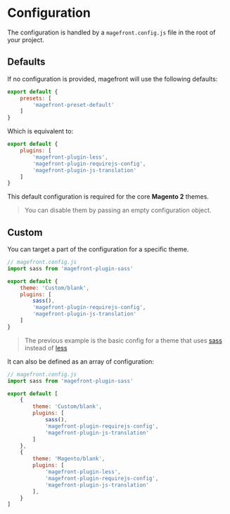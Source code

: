 # Configuration

The configuration is handled by a `magefront.config.js` file in the root of your project.

## Defaults

If no configuration is provided, magefront will use the following defaults:

```js
export default {
    presets: [
        'magefront-preset-default'
    ]
}
```

Which is equivalent to:

```js
export default {
    plugins: [
        'magefront-plugin-less',
        'magefront-plugin-requirejs-config',
        'magefront-plugin-js-translation'
    ]
}
```

This default configuration is required for the core **Magento 2** themes.

> You can disable them by passing an empty configuration object.


## Custom

You can target a part of the configuration for a specific theme.

```js
// magefront.config.js
import sass from 'magefront-plugin-sass'

export default {
    theme: 'Custom/blank',
    plugins: [
        sass(),
        'magefront-plugin-requirejs-config',
        'magefront-plugin-js-translation'
    ]
}
```

> The previous example is the basic config for a theme that uses [sass](plugins/sass.md) instead of [less](plugins/less.md)

It can also be defined as an array of configuration:

```js
// magefront.config.js
import sass from 'magefront-plugin-sass'

export default [
    {
        theme: 'Custom/blank',
        plugins: [
            sass(),
            'magefront-plugin-requirejs-config',
            'magefront-plugin-js-translation'
        ]
    },
    {
        theme: 'Magento/blank',
        plugins: [
            'magefront-plugin-less',
            'magefront-plugin-requirejs-config',
            'magefront-plugin-js-translation'
        ],
    }
]
```
